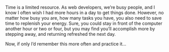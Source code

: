

Time is a limited resource. As web developers, we’re busy people, and I know I often wish I had more
hours in a day to get things done. However, no matter how busy you are, how many tasks you have, you also need
to save time to replenish your energy. Sure, you could stay in front of the computer another hour or two or
four, but you may find you’ll accomplish more by stepping away, and returning refreshed the next
day.

Now, if only I’d remember this more often and practice it…